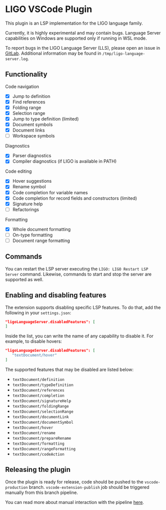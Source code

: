 # LIGO VSCode Plugin

This plugin is an LSP implementation for the LIGO language family.

Currently, it is highly experimental and may contain bugs. Language Server capabilities on Windows are supported only if running in WSL mode.

To report bugs in the LIGO Language Server (LLS), please open an issue in [GitLab](https://gitlab.com/serokell/ligo/ligo/-/issues). Additional information may be found in `/tmp/ligo-language-server.log`.

## Functionality
Code navigation

- [x] Jump to definition
- [x] Find references
- [x] Folding range
- [x] Selection range
- [x] Jump to type definition (limited)
- [x] Document symbols
- [x] Document links
- [ ] Workspace symbols

Diagnostics

- [x] Parser diagnostics
- [x] Compiler diagnostics (if LIGO is available in PATH)

Code editing

- [x] Hover suggestions
- [x] Rename symbol
- [x] Code completion for variable names
- [x] Code completion for record fields and constructors (limited)
- [x] Signature help
- [ ] Refactorings

Formatting

- [x] Whole document formatting
- [ ] On-type formatting
- [ ] Document range formatting

## Commands

You can restart the LSP server executing the `LIGO: LIGO Restart LSP Server` command. Likewise, commands to start and stop the server are supported as well.

## Enabling and disabling features

The extension supports disabling specific LSP features. To do that, add the following in your `settings.json`:

```json
"ligoLanguageServer.disabledFeatures": [
]
```

Inside the list, you can write the name of any capability to disable it. For example, to disable hovers:

```json
"ligoLanguageServer.disabledFeatures": [
   "textDocument/hover"
]
```

The supported features that may be disabled are listed below:
* `textDocument/definition`
* `textDocument/typeDefinition`
* `textDocument/references`
* `textDocument/completion`
* `textDocument/signatureHelp`
* `textDocument/foldingRange`
* `textDocument/selectionRange`
* `textDocument/documentLink`
* `textDocument/documentSymbol`
* `textDocument/hover`
* `textDocument/rename`
* `textDocument/prepareRename`
* `textDocument/formatting`
* `textDocument/rangeFormatting`
* `textDocument/codeAction`

## Releasing the plugin

Once the plugin is ready for release, code should be pushed to the `vscode-production` branch.
`vscode-extension-publish` job should be triggered manually from this branch pipeline.

You can read more about manual interaction with the pipeline [here](https://docs.gitlab.com/ee/ci/pipelines/#add-manual-interaction-to-your-pipeline).

